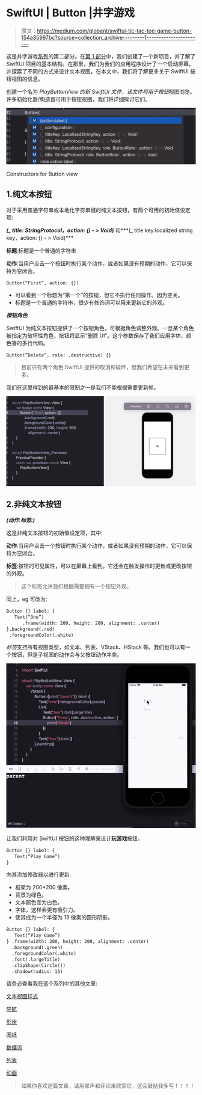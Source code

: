 # SwiftUI | Button |井字游戏

> 原文：<https://medium.com/globant/swiftui-tic-tac-toe-game-button-154a35997bc?source=collection_archive---------1----------------------->

这是井字游戏[系列](/globant/swiftui-complete-guide-with-tic-tac-toe-game-ae2fea4f980e)的第二部分。在[第 1 部分](/@roy11manisha/swiftui-text-view-styling-lets-play-tic-tac-toe-game-7987909584fb)中，我们创建了一个新项目，并了解了 SwiftUI 项目的基本结构。在那里，我们为我们的应用程序设计了一个启动屏幕，并探索了不同的方式来设计文本视图。在本文中，我们将了解更多关于 SwiftUI 按钮视图的信息。

创建一个名为 *PlayButtonView 的新 SwiftUI 文件，该文件将用于按钮*视图浏览。许多初始化器/构造器可用于按钮视图，我们将详细探讨它们。

![](img/b271be64c2a5b4ea8531e04404afd50e.png)

Constructors for Button view

## 1.纯文本按钮

对于采用普通字符串或本地化字符串键的纯文本按钮，有两个可用的初始值设定项:

***(_ title: StringProtocol，action: () - > Void)*** 和***(_ title key:localized string key，action: () - > Void)***

**标题**:标题是一个普通的字符串

**动作**:当用户点击一个按钮时执行某个动作，或者如果没有预期的动作，它可以保持为空闭合。

```
Button(“First”, action: {})
```

*   可以看到一个标题为“第一个”的按钮，但它不执行任何操作。因为空关。
*   标题是一个普通的字符串，很少有修饰词可以用来更新它的外观。

***按钮角色***

SwiftUI 为纯文本按钮提供了一个按钮角色，可根据角色调整外观。一旦某个角色被指定为破坏性角色，按钮将显示“删除 UI”。这个参数保存了我们应用字体、颜色等的多行代码。

```
Button(“Delete”, role: .destructive) {}
```

> 目前只有两个角色:SwiftUI 提供的取消和破坏，但我们希望在未来看到更多。

我们在这里得到的最基本的限制之一是我们不能根据需要更新帧。

![](img/2e347f465abd4e90726a3aac6cc6464f.png)

## 2.非纯文本按钮

***(动作:标签:)***

这是非纯文本按钮的初始值设定项，其中:

**动作**:当用户点击一个按钮时执行某个动作，或者如果没有预期的动作，它可以保持为空闭合。

**标签**:按钮的可见属性，可以在屏幕上看到。它还会在触发操作时更新或更改按钮的外观。

> 这个标签允许我们根据需要拥有一个按钮外观。

同上，eg 可改为:

```
Button {} label: {
   Text(“One”)
      .frame(width: 200, height: 200, alignment: .center)
}.background(.red)
 .foregroundColor(.white)
```

*标签*支持所有视图类型，如文本、列表、VStack、HStack 等。我们也可以有一个按钮，但是子视图的动作会与父按钮动作冲突。

![](img/21103befe13dce5f73e2fa44102a53d4.png)

让我们利用对 SwiftUI 按钮的这种理解来设计**玩游戏**按钮。

```
Button {} label: {
   Text(“Play Game”)
}
```

向其添加修改器以进行更新:

*   框架为 200*200 像素。
*   背景为绿色。
*   文本颜色变为白色。
*   字体，这样会更有吸引力。
*   使其成为一个半径为 15 像素的圆形阴影。

```
Button {} label: {
   Text(“Play Game”)
} .frame(width: 200, height: 200, alignment: .center)
  .background(.green)
  .foregroundColor(.white)
  .font(.largeTitle)
  .clipShape(Circle())
  .shadow(radius: 15)
```

请务必查看我在这个系列中的其他文章:

[文本视图样式](/@roy11manisha/swiftui-text-view-styling-lets-play-tic-tac-toe-game-7987909584fb)

[导航](/@roy11manisha/swiftui-navigation-tic-tac-toe-game-d05d52cf4636)

[形状](/@roy11manisha/swiftui-shapes-tic-tac-toe-game-376073b11102)

[图纸](/@roy11manisha/swiftui-drawing-tic-tac-toe-game-71fae0d46381)

[数据流](/@roy11manisha/swiftui-data-flow-tic-tac-toe-game-bace4fbeb3ac)

[列表](/@roy11manisha/swiftui-list-tic-tac-toe-game-8ad7aaa4050)

[动画](/@roy11manisha/swiftui-animation-tic-tac-toe-game-4ffe37aba0b8)

> 如果你喜欢这篇文章，请用掌声和评论来欣赏它。这会鼓励我多写！！！！